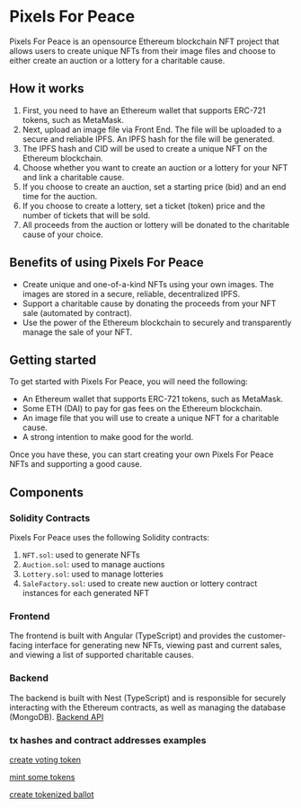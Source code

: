 # Pixels For Peace

Pixels For Peace is an opensource Ethereum blockchain NFT project that allows users to create unique NFTs from their image files and choose to either create an auction or a lottery for a charitable cause. 

## How it works

1. First, you need to have an Ethereum wallet that supports ERC-721 tokens, such as MetaMask.
2. Next, upload an image file via Front End. The file will be uploaded to a secure and reliable IPFS. An IPFS hash for the file will be generated.
3. The IPFS hash and CID will be used to create a unique NFT on the Ethereum blockchain.
4. Choose whether you want to create an auction or a lottery for your NFT and link a charitable cause.
5. If you choose to create an auction, set a starting price (bid) and an end time for the auction.
6. If you choose to create a lottery, set a ticket (token) price and the number of tickets that will be sold.
7. All proceeds from the auction or lottery will be donated to the charitable cause of your choice.

## Benefits of using Pixels For Peace

- Create unique and one-of-a-kind NFTs using your own images. The images are stored in a secure, reliable, decentralized IPFS.
- Support a charitable cause by donating the proceeds from your NFT sale (automated by contract).
- Use the power of the Ethereum blockchain to securely and transparently manage the sale of your NFT.

## Getting started

To get started with Pixels For Peace, you will need the following:

- An Ethereum wallet that supports ERC-721 tokens, such as MetaMask.
- Some ETH (DAI) to pay for gas fees on the Ethereum blockchain.
- An image file that you will use to create a unique NFT for a charitable cause.
- A strong intention to make good for the world.

Once you have these, you can start creating your own Pixels For Peace NFTs and supporting a good cause.

## Components

### Solidity Contracts

Pixels For Peace uses the following Solidity contracts:

1. `NFT.sol`: used to generate NFTs
2. `Auction.sol`: used to manage auctions
3. `Lottery.sol`: used to manage lotteries
4. `SaleFactory.sol`: used to create new auction or lottery contract instances for each generated NFT

### Frontend

The frontend is built with Angular (TypeScript) and provides the customer-facing interface for generating new NFTs, viewing past and current sales, and viewing a list of supported charitable causes.

### Backend

The backend is built with Nest (TypeScript) and is responsible for securely interacting with the Ethereum contracts, as well as managing the database (MongoDB).
[Backend API](https://pixelforpeace-api.azurewebsites.net/api)

### tx hashes and contract addresses examples

[create voting token](https://goerli.etherscan.io/tx/0x696ec78e4f4d3d6d83ca53aedff9659a415be254a7bc4abc020e7009e050269f)

[mint some tokens](https://goerli.etherscan.io/tx/0xd02a3ae6a912324915ec4d7353895e34f43c0e663b056912535d3baf216e032c)

[create tokenized ballot](https://goerli.etherscan.io/tx/0x40304ee94a9fc44f4376cad7ab7f90fbe6f6fb794c6d8fae82003ef36343c72c)
